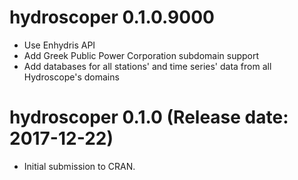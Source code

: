 # hydroscoper 0.1.0.9000

* Use Enhydris API
* Add Greek Public Power Corporation subdomain support
* Add databases for all stations' and time series' data from all Hydroscope's 
  domains

# hydroscoper 0.1.0 (Release date: 2017-12-22)

* Initial submission to CRAN.



